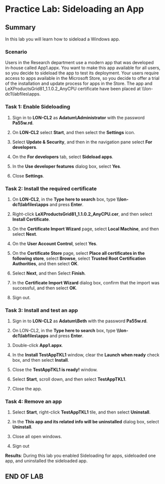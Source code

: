 # Practice Lab: Sideloading an App

## Summary

In this lab you will learn how to sideload a Windows app.

### Scenario

Users in the Research department use a modern app that was developed in-house
called App1.appx. You want to make this app available for all users, so you
decide to sideload the app to test its deployment. Your users require access to
apps available in the Microsoft Store, so you decide to offer a trial of the
installation and update process for apps in the Store. The app and
LeXProductsGrid81_1.1.0.2_AnyCPU certificate have been placed at
\\\\lon-dc1\\labfiles\\apps.

### Task 1: Enable Sideloading

1. Sign in to **LON-CL2** as **Adatum\\Administrator** with the password
    **Pa55w.rd**.

1. On **LON-CL2** select **Start**, and then select the **Settings** icon.

1. Select **Update & Security**, and then in the navigation pane select **For developers**.

1. On the **For developers** tab, select **Sideload apps**.

1. In the **Use developer features** dialog box, select **Yes**.

1. Close **Settings**.

### Task 2: Install the required certificate

1. On **LON-CL2**, in the **Type here to search** box, type
    **\\\\lon-dc1\\labfiles\\apps** and press
    **Enter**.

1. Right-click **LeXProductsGrid81_1.1.0.2_AnyCPU.cer**, and then select
    **Install Certificate**.

1. On the **Certificate Import Wizard** page, select **Local Machine**, and then
    select **Next**.

1. On the **User Account Control**, select **Yes**.

1. On the **Certificate Store** page, select **Place all certificates in the
    following store**, select **Browse**, select **Trusted Root Certification
    Authorities**, and then select **OK**.

1. Select **Next**, and then Select **Finish**.

1. In the **Certificate Import Wizard** dialog box, confirm that the import was
    successful, and then select **OK**.

1. Sign out.

### Task 3: Install and test an app

1. Sign in to **LON-CL2** as **Adatum\\Beth** with the password **Pa55w.rd**.

1. On LON-CL2, in the **Type here to search** box, type
    **\\\\lon-dc1\\labfiles\\apps** and press
    **Enter**.

1. Double-click **App1.appx**.

1. In the **Install TestAppTKL1** window, clear the **Launch when ready** check
    box, and then select **Install**.

1. Close the **TestAppTKL1 is ready!** window.

1. Select **Start**, scroll down, and then select **TestAppTKL1**.

1. Close the app.

### Task 4: Remove an app

1. Select **Start**, right-click **TestAppTKL1** tile, and then select
    **Uninstall**.

1. In the **This app and its related info will be uninstalled** dialog box,
    select **Uninstall**.

1. Close all open windows.

1. Sign out

**Results**: During this lab you enabled Sideloading for apps, sideloaded one
app, and uninstalled the sideloaded app.

## END OF LAB

